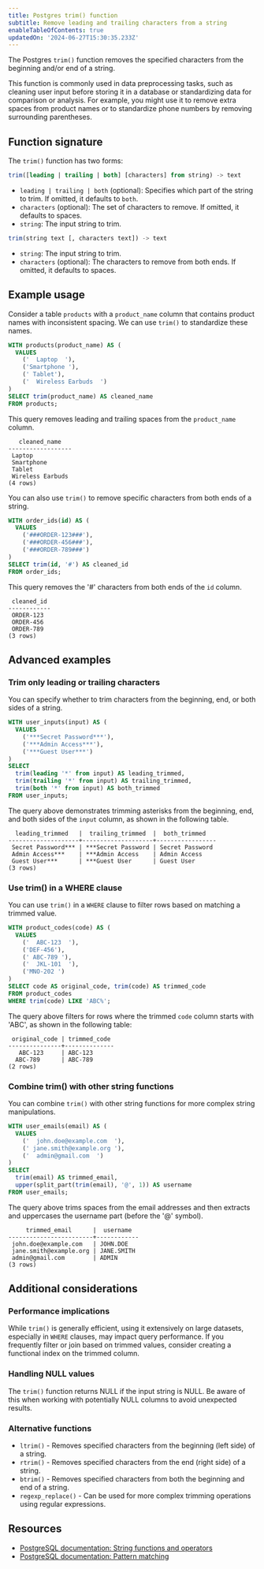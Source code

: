 ```yaml
---
title: Postgres trim() function
subtitle: Remove leading and trailing characters from a string
enableTableOfContents: true
updatedOn: '2024-06-27T15:30:35.233Z'
---
```


The Postgres `trim()` function removes the specified characters from the beginning and/or end of a string.

This function is commonly used in data preprocessing tasks, such as cleaning user input before storing it in a database or standardizing data for comparison or analysis. For example, you might use it to remove extra spaces from product names or to standardize phone numbers by removing surrounding parentheses.

<CTA />

## Function signature

The `trim()` function has two forms:

```sql
trim([leading | trailing | both] [characters] from string) -> text
```

- `leading | trailing | both` (optional): Specifies which part of the string to trim. If omitted, it defaults to `both`.
- `characters` (optional): The set of characters to remove. If omitted, it defaults to spaces.
- `string`: The input string to trim.

```sql
trim(string text [, characters text]) -> text
```

- `string`: The input string to trim.
- `characters` (optional): The characters to remove from both ends. If omitted, it defaults to spaces.

## Example usage

Consider a table `products` with a `product_name` column that contains product names with inconsistent spacing. We can use `trim()` to standardize these names.

```sql
WITH products(product_name) AS (
  VALUES
    ('  Laptop  '),
    ('Smartphone '),
    (' Tablet'),
    ('  Wireless Earbuds  ')
)
SELECT trim(product_name) AS cleaned_name
FROM products;
```

This query removes leading and trailing spaces from the `product_name` column.

```text
   cleaned_name
------------------
 Laptop
 Smartphone
 Tablet
 Wireless Earbuds
(4 rows)
```

You can also use `trim()` to remove specific characters from both ends of a string.

```sql
WITH order_ids(id) AS (
  VALUES
    ('###ORDER-123###'),
    ('###ORDER-456###'),
    ('###ORDER-789###')
)
SELECT trim(id, '#') AS cleaned_id
FROM order_ids;
```

This query removes the '#' characters from both ends of the `id` column.

```text
 cleaned_id
------------
 ORDER-123
 ORDER-456
 ORDER-789
(3 rows)
```

## Advanced examples

### Trim only leading or trailing characters

You can specify whether to trim characters from the beginning, end, or both sides of a string.

```sql
WITH user_inputs(input) AS (
  VALUES
    ('***Secret Password***'),
    ('***Admin Access***'),
    ('***Guest User***')
)
SELECT
  trim(leading '*' from input) AS leading_trimmed,
  trim(trailing '*' from input) AS trailing_trimmed,
  trim(both '*' from input) AS both_trimmed
FROM user_inputs;
```

The query above demonstrates trimming asterisks from the beginning, end, and both sides of the `input` column, as shown in the following table.

```text
  leading_trimmed   |  trailing_trimmed  |  both_trimmed
--------------------+--------------------+-----------------
 Secret Password*** | ***Secret Password | Secret Password
 Admin Access***    | ***Admin Access    | Admin Access
 Guest User***      | ***Guest User      | Guest User
(3 rows)
```

### Use trim() in a WHERE clause

You can use `trim()` in a `WHERE` clause to filter rows based on matching a trimmed value.

```sql
WITH product_codes(code) AS (
  VALUES
    ('  ABC-123  '),
    ('DEF-456'),
    (' ABC-789 '),
    ('  JKL-101  '),
    ('MNO-202 ')
)
SELECT code AS original_code, trim(code) AS trimmed_code
FROM product_codes
WHERE trim(code) LIKE 'ABC%';
```

The query above filters for rows where the trimmed `code` column starts with 'ABC', as shown in the following table:

```text
 original_code | trimmed_code
---------------+--------------
   ABC-123     | ABC-123
  ABC-789      | ABC-789
(2 rows)
```

### Combine trim() with other string functions

You can combine `trim()` with other string functions for more complex string manipulations.

```sql
WITH user_emails(email) AS (
  VALUES
    ('  john.doe@example.com  '),
    (' jane.smith@example.org '),
    ('  admin@gmail.com  ')
)
SELECT
  trim(email) AS trimmed_email,
  upper(split_part(trim(email), '@', 1)) AS username
FROM user_emails;
```

The query above trims spaces from the email addresses and then extracts and uppercases the username part (before the '@' symbol).

```text
     trimmed_email      |  username
------------------------+------------
 john.doe@example.com   | JOHN.DOE
 jane.smith@example.org | JANE.SMITH
 admin@gmail.com        | ADMIN
(3 rows)
```

## Additional considerations

### Performance implications

While `trim()` is generally efficient, using it extensively on large datasets, especially in `WHERE` clauses, may impact query performance. If you frequently filter or join based on trimmed values, consider creating a functional index on the trimmed column.

### Handling NULL values

The `trim()` function returns NULL if the input string is NULL. Be aware of this when working with potentially NULL columns to avoid unexpected results.

### Alternative functions

- `ltrim()` - Removes specified characters from the beginning (left side) of a string.
- `rtrim()` - Removes specified characters from the end (right side) of a string.
- `btrim()` - Removes specified characters from both the beginning and end of a string.
- `regexp_replace()` - Can be used for more complex trimming operations using regular expressions.

## Resources

- [PostgreSQL documentation: String functions and operators](https://www.postgresql.org/docs/current/functions-string.html)
- [PostgreSQL documentation: Pattern matching](https://www.postgresql.org/docs/current/functions-matching.html)
